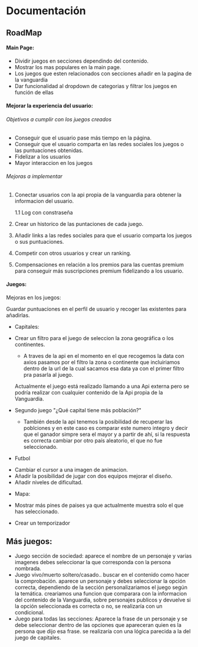 # Documentación

## RoadMap

#### Main Page:

* Dividir juegos en secciones dependindo del contenido.
* Mostrar los mas populares en la main page.
* Los juegos que esten relacionados con secciones añadir en la pagina de la vanguardia
* Dar funcionalidad al dropdown de categorias y filtrar los juegos en función de ellas



#### Mejorar la experiencia del usuario:

###### Objetivos a cumplir con los juegos creados
* Conseguir que el usuario pase más tiempo en la página.
* Conseguir que el usuario comparta en las redes sociales los juegos o las puntuaciones obtenidas.
* Fidelizar a los usuarios
* Mayor interaccion en los juegos

###### Mejoras a implementar

1. Conectar usuarios con la api propia de la vanguardia para obtener la informacion del usuario.

      1.1 Log con constraseña
2. Crear un historico de las puntaciones de cada juego.

3. Añadir links a las redes sociales para que el usuario comparta los juegos o sus puntuaciones.

4. Competir con otros usuarios y crear un ranking.

5. Compensaciones en relación a los premios para las cuentas premium para conseguir más suscripciones premium fidelizando a los usuario.



#### Juegos:

Mejoras en los juegos:

Guardar puntuaciones en el perfil de usuario
y recoger las existentes para añadirlas.

- Capitales:

* Crear un filtro para el juego de seleccion la zona geográfica o los continentes.

    * A traves de la api en el momento en el que recogemos la data con axios pasamos por el filtro la zona o continente que incluiriamos dentro de la url de la cual sacamos esa data ya con el primer filtro pra pasarla al juego.

    Actualmente el juego está realizado llamando a una Api externa pero se podría realizar con cualquier contenido de la Api propia de la Vanguardia.
* Segundo juego "¿Qué capital tiene más población?"
    * También desde la api tenemos la posibilidad de recuperar las poblciones y en este caso es comparar este numero integro y decir que el ganador simpre sera el mayor y a partir de ahí, si la respuesta es correcta cambiar por otro país aleatorio, el que no fue seleccionado.

- Futbol
* Cambiar el cursor a una imagen de animacion.
* Añadir la posibilidad de jugar con dos equipos
mejorar el diseño.
* Añadir niveles de dificultad.


- Mapa:
* Mostrar más pines de paises ya que actualmente muestra solo el que has seleccionado.

* Crear un temporizador

## Más juegos:

- Juego sección de sociedad: aparece el nombre de un personaje y varias imagenes debes seleccionar la que corresponda con la persona nombrada.
- Juego vivo/muerto soltero/casado.. buscar en el contenido como hacer la comprobación. aparece un personaje y debes seleccionar la opción correcta, dependiendo de la sección personalizariamos el juego según la temática. creariamos una funcion que comparara con la informacion del contenido de la Vanguardia, sobre personajes publicos y devuelve si la opción seleccionada es correcta o no, se realizaría con un condicional.
- Juego para todas las secciones: Aparece la frase de un personaje y se debe seleccionar dentro de las opciones que apareceran quien es la persona que dijo esa frase. se realizaría con una lógica parecida a la del juego de capitales.
